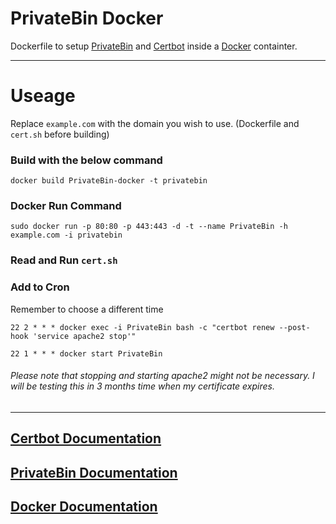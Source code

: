 # PrivateBin Docker
Dockerfile to setup [PrivateBin](https://github.com/PrivateBin/PrivateBin) and [Certbot](https://certbot.eff.org/)
inside a [Docker](https://www.docker.com) containter.

___

# Useage
Replace `example.com` with the domain you wish to use. (Dockerfile and `cert.sh` before building)

### Build with the below command
`docker build PrivateBin-docker -t privatebin`

### Docker Run Command
`sudo docker run -p 80:80 -p 443:443 -d -t --name PrivateBin -h example.com -i privatebin`

### Read and Run `cert.sh`

### Add to Cron
Remember to choose a different time

`22 2 * * * docker exec -i PrivateBin bash -c "certbot renew --post-hook 'service apache2 stop'"`

`22 1 * * * docker start PrivateBin`

###### Please note that stopping and starting apache2 might not be necessary. I will be testing this in 3 months time when my certificate expires.
___

## [Certbot Documentation](https://certbot.eff.org/docs/using.html)
## [PrivateBin Documentation](https://github.com/PrivateBin/PrivateBin/wiki)
## [Docker Documentation](https://docs.docker.com/)
